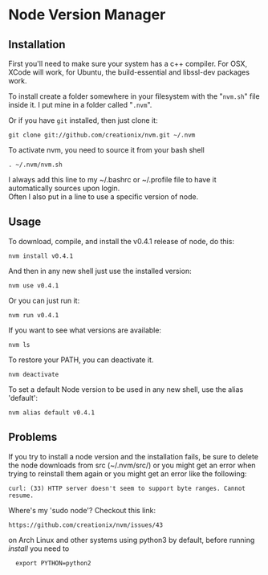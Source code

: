 # Node Version Manager

## Installation

First you'll need to make sure your system has a c++ compiler.  For OSX, XCode will work, for Ubuntu, the build-essential and libssl-dev packages work.

To install create a folder somewhere in your filesystem with the "`nvm.sh`" file inside it.  I put mine in a folder called "`.nvm`".

Or if you have `git` installed, then just clone it:

    git clone git://github.com/creationix/nvm.git ~/.nvm

To activate nvm, you need to source it from your bash shell

    . ~/.nvm/nvm.sh

I always add this line to my ~/.bashrc or ~/.profile file to have it automatically sources upon login.   
Often I also put in a line to use a specific version of node.
    
## Usage

To download, compile, and install the v0.4.1 release of node, do this:

    nvm install v0.4.1


And then in any new shell just use the installed version:

    nvm use v0.4.1

Or you can just run it:

    nvm run v0.4.1

If you want to see what versions are available:

    nvm ls

To restore your PATH, you can deactivate it.

    nvm deactivate

To set a default Node version to be used in any new shell, use the alias 'default':

    nvm alias default v0.4.1

## Problems

If you try to install a node version and the installation fails, be sure to delete the node downloads from src (~/.nvm/src/) or you might get an error when trying to reinstall them again or you might get an error like the following:
    
    curl: (33) HTTP server doesn't seem to support byte ranges. Cannot resume.

Where's my 'sudo node'? Checkout this link:
    
    https://github.com/creationix/nvm/issues/43

on Arch Linux and other systems using python3 by default, before running *install* you need to

      export PYTHON=python2

